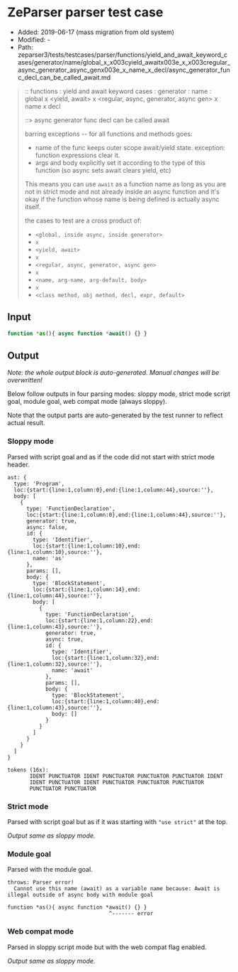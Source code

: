 # ZeParser parser test case

- Added: 2019-06-17 (mass migration from old system)
- Modified: -
- Path: zeparser3/tests/testcases/parser/functions/yield_and_await_keyword_cases/generator/name/global_x_x003cyield_awaitx003e_x_x003cregular_async_generator_async_genx003e_x_name_x_decl/async_generator_func_decl_can_be_called_await.md

> :: functions : yield and await keyword cases : generator : name : global x <yield, await> x <regular, async, generator, async gen> x name x decl
>
> ::> async generator func decl can be called await
>
> barring exceptions -- for all functions and methods goes:
>
> - name of the func keeps outer scope await/yield state. exception: function expressions clear it.
> - args and body explicitly set it according to the type of this function (so async sets await clears yield, etc)
>
> This means you can use `await` as a function name as long as you are not in strict mode and not already inside an async function and it's okay if the function whose name is being defined is actually async itself.
>
> the cases to test are a cross product of:
>
> - `<global, inside async, inside generator>` 
> - `x` 
> - `<yield, await>`
> - `x` 
> - `<regular, async, generator, async gen>`
> - `x` 
> - `<name, arg-name, arg-default, body>`
> - `x`
> - `<class method, obj method, decl, expr, default>`

## Input

`````js
function *as(){ async function *await() {} }
`````

## Output

_Note: the whole output block is auto-generated. Manual changes will be overwritten!_

Below follow outputs in four parsing modes: sloppy mode, strict mode script goal, module goal, web compat mode (always sloppy).

Note that the output parts are auto-generated by the test runner to reflect actual result.

### Sloppy mode

Parsed with script goal and as if the code did not start with strict mode header.

`````
ast: {
  type: 'Program',
  loc:{start:{line:1,column:0},end:{line:1,column:44},source:''},
  body: [
    {
      type: 'FunctionDeclaration',
      loc:{start:{line:1,column:0},end:{line:1,column:44},source:''},
      generator: true,
      async: false,
      id: {
        type: 'Identifier',
        loc:{start:{line:1,column:10},end:{line:1,column:10},source:''},
        name: 'as'
      },
      params: [],
      body: {
        type: 'BlockStatement',
        loc:{start:{line:1,column:14},end:{line:1,column:44},source:''},
        body: [
          {
            type: 'FunctionDeclaration',
            loc:{start:{line:1,column:22},end:{line:1,column:43},source:''},
            generator: true,
            async: true,
            id: {
              type: 'Identifier',
              loc:{start:{line:1,column:32},end:{line:1,column:32},source:''},
              name: 'await'
            },
            params: [],
            body: {
              type: 'BlockStatement',
              loc:{start:{line:1,column:40},end:{line:1,column:43},source:''},
              body: []
            }
          }
        ]
      }
    }
  ]
}

tokens (16x):
       IDENT PUNCTUATOR IDENT PUNCTUATOR PUNCTUATOR PUNCTUATOR IDENT
       IDENT PUNCTUATOR IDENT PUNCTUATOR PUNCTUATOR PUNCTUATOR
       PUNCTUATOR PUNCTUATOR
`````

### Strict mode

Parsed with script goal but as if it was starting with `"use strict"` at the top.

_Output same as sloppy mode._

### Module goal

Parsed with the module goal.

`````
throws: Parser error!
  Cannot use this name (await) as a variable name because: Await is illegal outside of async body with module goal

function *as(){ async function *await() {} }
                                ^------- error
`````


### Web compat mode

Parsed in sloppy script mode but with the web compat flag enabled.

_Output same as sloppy mode._
